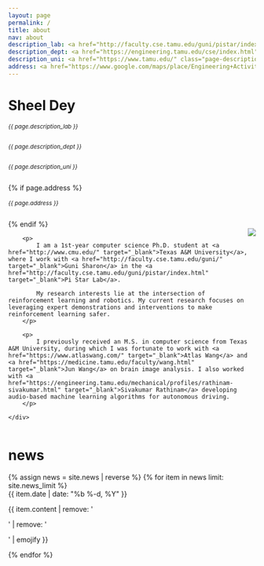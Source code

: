 ```yaml
---
layout: page
permalink: /
title: about
nav: about
description_lab: <a href="http://faculty.cse.tamu.edu/guni/pistar/index.html" class="page-description" target="_blank">Pi Star AI and Optimization Lab</a>
description_dept: <a href="https://engineering.tamu.edu/cse/index.html" class="page-description" target="_blank">Computer Science and Engineering</a>
description_uni: <a href="https://www.tamu.edu/" class="page-description" target="_blank">Texas A&M University</a>
address: <a href="https://www.google.com/maps/place/Engineering+Activities+Building+C/@30.6152746,-96.3400254,17z/data=!4m12!1m6!3m5!1s0x86468390a7f39815:0xa8543fc19fb3b7a2!2sEngineering+Activities+Building+C!8m2!3d30.61527!4d-96.3378367!3m4!1s0x86468390a7f39815:0xa8543fc19fb3b7a2!8m2!3d30.61527!4d-96.3378367" class="page-description" target="_blank">EABC, Room 107B, 588 Lamar St, College Station, TX 77840</a>
---
```


<div class="col p-0 pt-4 pb-4">
  <h1 class="pb-3 title text-left"><span class = "font-weight-bold">Sheel</span> Dey</h1>
  <h6 class="m-0 mb-2" style="font-size: 0.83em;">{{ page.description_lab }}</h6>
  <h6 class="m-0 mb-2" style="font-size: 0.83em;">{{ page.description_dept }}</h6>
  <h6 class="m-0 mb-2" style="font-size: 0.83em;">{{ page.description_uni }}</h6>
  {% if page.address %}
      <h6 class="m-0 mb-2" style="font-size: 0.83em;">{{ page.address }}</h6>
  {% endif %}
</div>

<!-- Introduction -->

<div style="display: flex; flex-wrap: wrap;">
    <div class="text-justify p-0">
        <div class="col-xs-12 col-sm-6 p-0 pt-2 pb-sm-2 pb-4 pl-sm-4 text-center" style="float: right;">
          <img class="profile-img img-responsive" src="{{ 'prof_pic.jpg' | prepend: '/assets/img/' | prepend: site.baseurl | prepend: site.url }}">
        </div>

        <p>
            I am a 1st-year computer science Ph.D. student at <a href="http://www.cmu.edu/" target="_blank">Texas A&M University</a>, where I work with <a href="http://faculty.cse.tamu.edu/guni/" target="_blank">Guni Sharon</a> in the <a href="http://faculty.cse.tamu.edu/guni/pistar/index.html" target="_blank">Pi Star Lab</a>.

            My research interests lie at the intersection of reinforcement learning and robotics. My current research focuses on leveraging expert demonstrations and interventions to make reinforcement learning safer.
        </p>

        <p>
            I previously received an M.S. in computer science from Texas A&M University, during which I was fortunate to work with <a href="https://www.atlaswang.com/" target="_blank">Atlas Wang</a> and <a href="https://medicine.tamu.edu/faculty/wang.html" target="_blank">Jun Wang</a> on brain image analysis. I also worked with <a href="https://engineering.tamu.edu/mechanical/profiles/rathinam-sivakumar.html" target="_blank">Sivakumar Rathinam</a> developing audio-based machine learning algorithms for autonomous driving.
        </p>

    </div>
</div>

<div class="col text-justify p-0">
    
</div>

<!-- News -->
<div class="news mt-3 p-0">
  <h1 class="title mb-4 p-0">news</h1>
  {% assign news = site.news | reverse %}
  {% for item in news limit: site.news_limit %}
    <div class="row p-0">
      <div class="col-sm-2 p-0">
        <span class="badge light-green darken-1 font-weight-bold text-uppercase align-middle date ml-3">
          {{ item.date | date: "%b %-d, %Y" }}
        </span>
      </div>
      <div class="col-sm-10 mt-2 mt-sm-0 ml-3 ml-md-0 p-0 font-weight-light text">
        <p>{{ item.content | remove: '<p>' | remove: '</p>' | emojify }}</p>
      </div>
    </div>
  {% endfor %}
</div>
